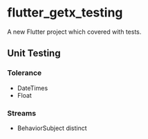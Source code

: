# flutter_getx_testing

A new Flutter project which covered with tests.

## Unit Testing

### Tolerance

- DateTimes
- Float

### Streams

- BehaviorSubject distinct
